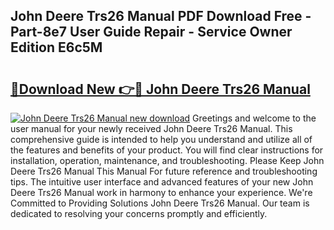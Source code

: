 ## John Deere Trs26 Manual PDF Download Free - Part-8e7 User Guide Repair - Service Owner Edition E6c5M

# <h2><a href="http://bc949.oget.top/?id=John+Deere+Trs26+Manual">🔗Download New 👉🔴 John Deere Trs26 Manual</a></h2>

[![John Deere Trs26 Manual new download](https://i.imgur.com/5g1atiW.png)](http://bc949.oget.top/?id=John+Deere+Trs26+Manual)
Greetings and welcome to the user manual for your newly received John Deere Trs26 Manual. This comprehensive guide is intended to help you understand and utilize all of the features and benefits of your product. You will find clear instructions for installation, operation, maintenance, and troubleshooting. Please Keep John Deere Trs26 Manual This Manual For future reference and troubleshooting tips. The intuitive user interface and advanced features of your new John Deere Trs26 Manual work in harmony to enhance your experience. We're Committed to Providing Solutions John Deere Trs26 Manual. Our team is dedicated to resolving your concerns promptly and efficiently.
